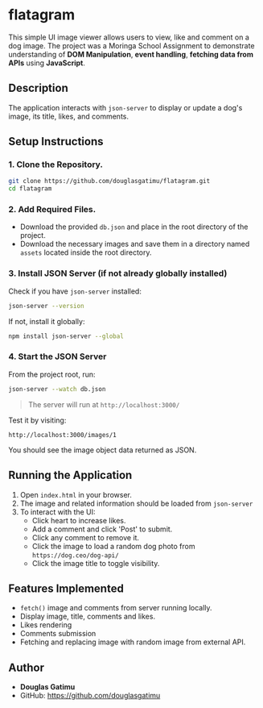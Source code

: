 # flatagram

This simple UI image viewer allows users to view, like and comment on a dog image. The project was a Moringa School Assignment to demonstrate understanding of **DOM Manipulation**, **event handling**, **fetching data from APIs** using **JavaScript**.

## Description
The application interacts with `json-server` to display or update a dog's image, its title, likes, and comments.

## Setup Instructions
### 1. Clone the Repository.
```bash
git clone https://github.com/douglasgatimu/flatagram.git
cd flatagram
```

### 2.  Add Required Files.
- Download the provided `db.json` and place in the root directory of the project.
- Download the necessary images and save them in a directory named `assets` located inside the root directory.

### 3. Install JSON Server (if not already globally installed)
Check if you have `json-server` installed:
```bash
json-server --version
```

If not, install it globally:

```bash
npm install json-server --global
```

### 4. Start the JSON Server

From the project root, run:

```bash
json-server --watch db.json
```

> The server will run at `http://localhost:3000/`

Test it by visiting:
```
http://localhost:3000/images/1
```

You should see the image object data returned as JSON.


## Running the Application
1. Open `index.html` in your browser.
2. The image and related information should be loaded from `json-server`
3. To interact with the UI:
    - Click heart to increase likes.
    - Add a comment and click 'Post' to submit.
    - Click any comment to remove it.
    - Click the image to load a random dog photo from `https://dog.ceo/dog-api/`
    - Click the image title to toggle visibility.

## Features Implemented
- `fetch()` image and comments from server running locally.
- Display image, title, comments and likes.
- Likes rendering
- Comments submission
- Fetching and replacing image with random image from external API.

## Author
- **Douglas Gatimu**
- GitHub: https://github.com/douglasgatimu
